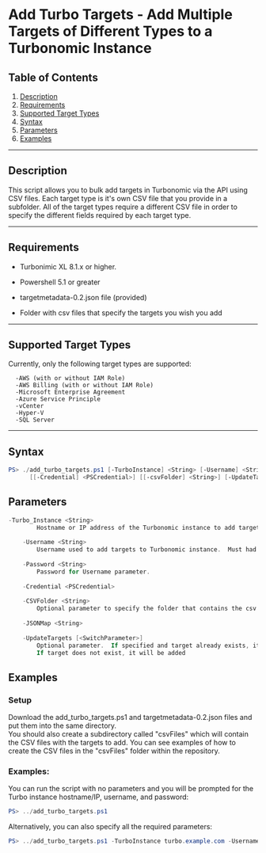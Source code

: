 # Add Turbo Targets - Add Multiple Targets of Different Types to a Turbonomic Instance

## Table of Contents

1. [Description](#description)
2. [Requirements](#requirements)
3. [Supported Target Types](#targets)
4. [Syntax](#syntax)
5. [Parameters](#parameters)
6. [Examples](#examples)


******


## Description <a name="description"></a>
This script allows you to bulk add targets in Turbonomic via the API using CSV files.  Each 
target type is it's own CSV file that you provide in a subfolder.  All of the target types 
require a different CSV file in order to specify the different fields required by each target type.



******


## Requirements <a name="requirements"></a>

- Turbonimic XL 8.1.x or higher.

- Powershell 5.1 or greater

- targetmetadata-0.2.json file (provided)

- Folder with csv files that specify the targets you wish you add 


******


## Supported Target Types <a name="targets"></a>
Currently, only the following target types are supported:

      -AWS (with or without IAM Role)
      -AWS Billing (with or without IAM Role)
      -Microsoft Enterprise Agreement
      -Azure Service Principle
      -vCenter
      -Hyper-V
      -SQL Server


******


## Syntax <a name="syntax"></a>
```powershell
PS> ./add_turbo_targets.ps1 [-TurboInstance] <String> [-Username] <String> [-Password] <String> 
      [[-Credential] <PSCredential>] [[-csvFolder] <String>] [-UpdateTargets] [<CommonParameters>]
```

## Parameters <a name="parameters"></a>
```powershell
-Turbo_Instance <String>
        Hostname or IP address of the Turbonomic instance to add targets to.
        
    -Username <String>
        Username used to add targets to Turbonomic instance.  Must had administrator priviledges.
        
    -Password <String>
        Password for Username parameter.
        
    -Credential <PSCredential>
        
    -CSVFolder <String>
        Optional parameter to specify the folder that contains the csv files.  Default is csvFiles.
        
    -JSONMap <String>
        
    -UpdateTargets [<SwitchParameter>]
        Optional parameter.  If specified and target already exists, it will be updated.  
        If target does not exist, it will be added
```

## Examples <a name="examples"></a>
### Setup
Download the add_turbo_targets.ps1 and targetmetadata-0.2.json files and put them into the same directory.  
You should also create a subdirectory called "csvFiles" which will contain the CSV files with the targets to 
add.  You can see examples of how to create the CSV files in the "csvFiles" folder within the repository.

### Examples:
You can run the script with no parameters and you will be prompted for the Turbo instance hostname/IP, username, and password:
```powershell
PS> ../add_turbo_targets.ps1 
```

Alternatively, you can also specify all the required parameters:
```powershell
PS> ../add_turbo_targets.ps1 -TurboInstance turbo.example.com -Username administrator -Password password
```
